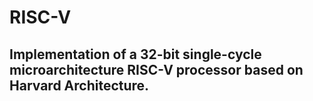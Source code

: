 # RISC-V
## Implementation of a 32-bit single-cycle microarchitecture RISC-V processor based on Harvard Architecture.
